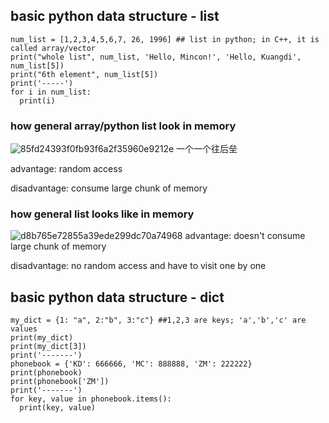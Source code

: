 
## basic python data structure - list
```
num_list = [1,2,3,4,5,6,7, 26, 1996] ## list in python; in C++, it is called array/vector
print("whole list", num_list, 'Hello, Mincon!', 'Hello, Kuangdi', num_list[5])
print("6th element", num_list[5])
print('-----')
for i in num_list:
  print(i)
```
### how general array/python list look in memory 
![85fd24393f0fb93f6a2f35960e9212e](https://user-images.githubusercontent.com/90355504/134811625-1d49b2c9-135c-42ea-8535-58acdb58ae9f.png)
一个一个往后垒 

advantage: random access 

disadvantage: consume large chunk of memory 

### how general list looks like in memory
![d8b765e72855a39ede299dc70a74968](https://user-images.githubusercontent.com/90355504/134812081-5b2ee122-a05b-4350-9021-b9a48fa2a45c.png)
advantage: doesn't consume large chunk of memory 

disadvantage: no random access and have to visit one by one

## basic python data structure - dict
```
my_dict = {1: "a", 2:"b", 3:"c"} ##1,2,3 are keys; 'a','b','c' are values 
print(my_dict)
print(my_dict[3])
print('-------')
phonebook = {'KD': 666666, 'MC': 888888, 'ZM': 222222}
print(phonebook)
print(phonebook['ZM'])
print('-------')
for key, value in phonebook.items():
  print(key, value)
```
